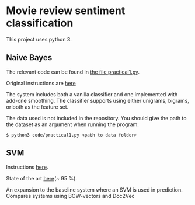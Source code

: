 # Movie review sentiment classification

This project uses python 3.

## Naive Bayes

The relevant code can be found in [the file practical1.py](code/practical1.py).

Original instructions are [here](https://www.cl.cam.ac.uk/teaching/1920/L90/Instructions201920.pdf)

The system includes both a vanilla classifier and one implemented with add-one smoothing. The classifier supports using either unigrams, bigrams, or both as the feature set.

The data used is not included in the repository. You should give the path to the dataset as an argument when running the program:

```
$ python3 code/practical1.py <path to data folder>
```

## SVM

Instructions [here](https://www.cl.cam.ac.uk/teaching/1920/L90/Instructions201920_part2.pdf).

State of the art [here](http://nlpprogress.com/english/sentiment_analysis.html)(~ 95 %).

An expansion to the baseline system where an SVM is used in prediction. Compares systems using BOW-vectors and Doc2Vec
